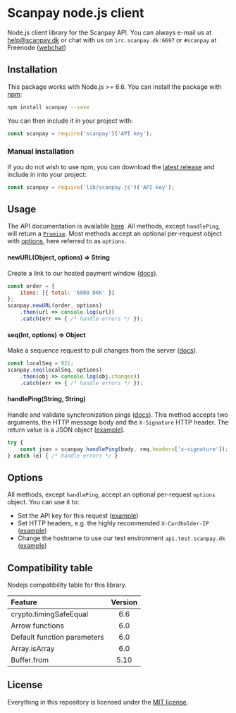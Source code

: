 # Scanpay node.js client

Node.js client library for the Scanpay API. You can always e-mail us at [help@scanpay.dk](mailto:help@scanpay.dk) or chat with us on `irc.scanpay.dk:6697` or `#scanpay` at Freenode ([webchat](https://webchat.freenode.net?randomnick=1&channels=scanpay&prompt=1))

## Installation

This package works with Node.js >= 6.6. You can install the package with [npm](https://www.npmjs.com/package/scanpay):

```bash
npm install scanpay --save
```
You can then include it in your project with:

```js
const scanpay = require('scanpay')('API key');
```

### Manual installation

If you do not wish to use npm, you can download the [latest release](https://github.com/scanpaydk/node-scanpay/releases) and include in into your project:

```js
const scanpay = require('lib/scanpay.js')('API key');
```

## Usage

The API documentation is available [here](https://docs.scanpay.dk/). All methods, except `handlePing`, will return a [`Promise`](https://developer.mozilla.org/en-US/docs/Web/JavaScript/Reference/Global_Objects/Promise). Most methods accept an optional per-request object with [options](#options), here referred to as `options`.

#### newURL(Object, options) => String

Create a link to our hosted payment window ([docs](https://docs.scanpay.dk/payment-link)).

```js
const order = {
    items: [{ total: '6000 DKK' }]
};
scanpay.newURL(order, options)
    .then(url => console.log(url))
    .catch(err => { /* handle errors */ });
```

#### seq(Int, options) => Object

Make a sequence request to pull changes from the server ([docs](https://docs.scanpay.dk/synchronization#sequence-request)).

```js
const localSeq = 921;
scanpay.seq(localSeq, options)
    .then(obj => console.log(obj.changes))
    .catch(err => { /* handle errors */ });
```

#### handlePing(String, String)

Handle and validate synchronization pings ([docs](https://docs.scanpay.dk/synchronization#ping-service)). This method accepts two arguments, the HTTP message body and the `X-Signature` HTTP header. The return value is a JSON object ([example](tests/handlePing.js)).

```js
try {
    const json = scanpay.handlePing(body, req.headers['x-signature']);
} catch (e) { /* handle errors */ }
```

## Options

All methods, except `handlePing`, accept an optional per-request `options` object. You can use it to:

* Set the API key for this request ([example](tests/newURL.js#L8))
* Set HTTP headers, e.g. the highly recommended `X-Cardholder-IP` ([example](tests/newURL.js#L11))
* Change the hostname to use our test environment `api.test.scanpay.dk` ([example](tests/newURL.js#L9))

## Compatibility table

Nodejs compatibility table for this library.

| Feature                           | Version |
| :-------------------------------- | :-----: |
| crypto.timingSafeEqual            | 6.6     |
| Arrow functions                   | 6.0     |
| Default function parameters       | 6.0     |
| Array.isArray                     | 6.0     |
| Buffer.from                       | 5.10    |


## License

Everything in this repository is licensed under the [MIT license](LICENSE).
